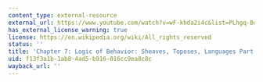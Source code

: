 ```yaml
---
content_type: external-resource
external_url: https://www.youtube.com/watch?v=wF-khda2i4c&list=PLhgq-BqyZ7i5lOqOqqRiS0U5SwTmPpHQ5&index=14
has_external_license_warning: true
license: https://en.wikipedia.org/wiki/All_rights_reserved
status: ''
title: 'Chapter 7: Logic of Behavior: Sheaves, Toposes, Languages Part 2'
uid: f13f3a1b-1ab8-4ad5-b916-016cc9ea8c8c
wayback_url: ''
---
```

